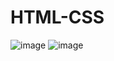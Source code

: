 # HTML-CSS
![image](https://user-images.githubusercontent.com/94780400/150664122-a16f077a-8d8b-4810-9656-c53e57a10a35.png)
![image](https://user-images.githubusercontent.com/94780400/151195106-cda37968-0ba3-45b3-a7e5-1a6b8e074775.png)


